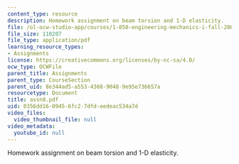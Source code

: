 ```yaml
---
content_type: resource
description: Homework assignment on beam torsion and 1-D elasticity.
file: /ol-ocw-studio-app/courses/1-050-engineering-mechanics-i-fall-2007/0356dd1609456fc27dfdeedeac534a7d_assn8.pdf
file_size: 110207
file_type: application/pdf
learning_resource_types:
- Assignments
license: https://creativecommons.org/licenses/by-nc-sa/4.0/
ocw_type: OCWFile
parent_title: Assignments
parent_type: CourseSection
parent_uid: 8e344ad5-a553-4368-9048-9e95e736657a
resourcetype: Document
title: assn8.pdf
uid: 0356dd16-0945-6fc2-7dfd-eedeac534a7d
video_files:
  video_thumbnail_file: null
video_metadata:
  youtube_id: null
---
```

Homework assignment on beam torsion and 1-D elasticity.